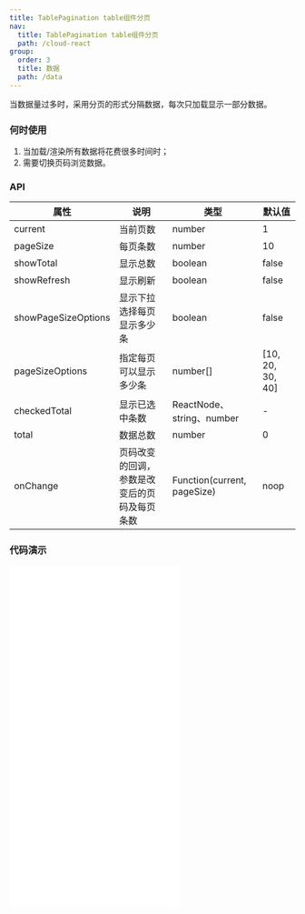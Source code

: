 ```yaml
---
title: TablePagination table组件分页
nav:
  title: TablePagination table组件分页
  path: /cloud-react
group:
  order: 3
  title: 数据
  path: /data
---
```


当数据量过多时，采用分页的形式分隔数据，每次只加载显示一部分数据。

### 何时使用

1. 当加载/渲染所有数据将花费很多时间时；
2. 需要切换页码浏览数据。

### API

| 属性                | 说明                                         | 类型                        | 默认值           |
| ------------------- | -------------------------------------------- | --------------------------- | ---------------- |
| current             | 当前页数                                     | number                      | 1                |
| pageSize            | 每页条数                                     | number                      | 10               |
| showTotal           | 显示总数                                     | boolean                     | false            |
| showRefresh         | 显示刷新                                     | boolean                     | false            |
| showPageSizeOptions | 显示下拉选择每页显示多少条                   | boolean                     | false            |
| pageSizeOptions     | 指定每页可以显示多少条                       | number[]                    | [10, 20, 30, 40] |
| checkedTotal        | 显示已选中条数                               | ReactNode、string、number   | -                |
| total               | 数据总数                                     | number                      | 0                |
| onChange            | 页码改变的回调，参数是改变后的页码及每页条数 | Function(current, pageSize) | noop             |

### 代码演示

<embed src="@components/table-pagination/demos/basic-table-pagination.md" />

<embed src="@components/table-pagination/demos/change.md" />

<embed src="@components/table-pagination/demos/more.md" />

<embed src="@components/table-pagination/demos/refresh.md" />
